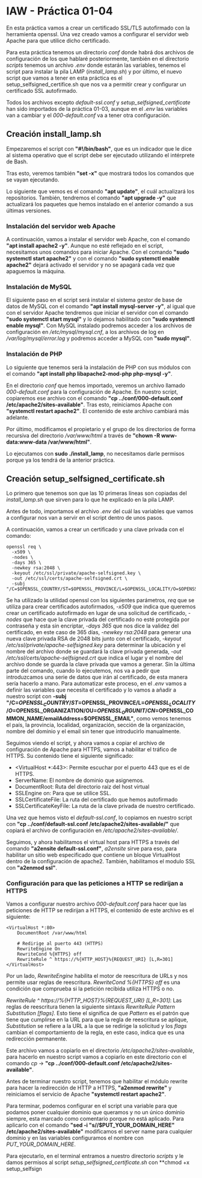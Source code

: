 # IAW - Práctica 01-04
En esta práctica vamos a crear un certificado SSL/TLS autofirmado con la herramienta openssl. Una vez creado vamos a configurar el servidor web Apache para que utilice dicho certificado.

Para esta práctica tenemos un directorio *conf* donde habrá dos archivos de configuración de los que hablaré posteriormente, también en el directorio *scripts* tenemos un archivo *.env* donde estarán las variables, tenemos el script para instalar la pila LAMP (*install_lamp.sh*) y por último, el nuevo script que vamos a tener en esta práctica es el setup_selfsigned_certifice.sh que nos va a permitir crear y configurar un certificado SSL autofirmado.


Todos los archivos excepto *default-ssl.conf* y *setup_selfsigned_certificate* han sido importados de la práctica 01-03, aunque en el *.env* las variables van a cambiar y el *000-default.conf* va a tener otra configuración.

## Creación install_lamp.sh
Empezaremos el script con **"#!/bin/bash"**, que es un indicador que le dice al sistema operativo que el script debe ser ejecutado utilizando el intérprete de Bash.

Tras esto, veremos también **"set -x"** que mostrará todos los comandos que se vayan ejecutando.

Lo siguiente que vemos es el comando **"apt update"**, el cuál actualizará los repositorios. También, tendremos el comando **"apt upgrade -y"** que actualizará los paquetes que hemos instalado en el anterior comando a sus últimas versiones.

### Instalación del servidor web Apache

A continuación, vamos a instalar el servidor web Apache, con el comando **"apt install apache2 -y"**. Aunque no esté reflejado en el script, necesitamos unos comandos para iniciar Apache. Con el comando **"sudo systemctl start apache2"** y con el comando **"sudo systemctl enable apache2"** dejará activado el servidor y no se apagará cada vez que apaguemos la máquina.

### Instalación de MySQL

El siguiente paso en el script será instalar el sistema gestor de base de datos de MySQL con el comando **"apt install mysql-server -y"**, al igual que con el servidor Apache tendremos que iniciar el servidor con el comando **"sudo systemctl start mysql"** y lo dejamos habilitado con **"sudo systemctl enable mysql"**. Con MySQL instalado podremos acceder a los archivos de configuración en */etc/mysql/mysql.cnf*, a los archivos de log en */var/log/mysql/error.log* y podremos acceder a MySQL con **"sudo mysql"**.

### Instalación de PHP

Lo siguiente que tenemos será la instalación de PHP con sus módulos con el comando **"apt install php libapache2-mod-php php-mysql -y"**.

En el directorio *conf* que hemos importado, veremos un archivo llamado *000-default.conf* para la configuración de Apache. En nuestro script, copiaremos ese archivo con el comando **"cp ../conf/000-default.conf /etc/apache2/sites-available"**. Tras esto, reiniciamos Apache con **"systemctl restart apache2"**. El contenido de este archivo cambiará más adelante.

Por último, modificamos el propietario y el grupo de los directorios de forma recursiva del directorio */var/www/html* a través de **"chown -R www-data:www-data /var/www/html"**.

Lo ejecutamos con **sudo ./install_lamp**, no necesitamos darle permisos porque ya los tendrá de la anterior práctica.

## Creación setup_selfsigned_certificate.sh

Lo primero que tenemos son que las 10 primeras líneas son copiadas del *install_lamp.sh* que sirven para lo que he explicado en la pila LAMP.

Antes de todo, importamos el archivo *.env* del cuál las variables que vamos a configurar nos van a servir en el script dentro de unos pasos.

A continuación, vamos a crear un certificado y una clave privada con el comando:
```
openssl req \
  -x509 \
  -nodes \
  -days 365 \
  -newkey rsa:2048 \
  -keyout /etc/ssl/private/apache-selfsigned.key \
  -out /etc/ssl/certs/apache-selfsigned.crt \
  -subj "/C=$OPENSSL_COUNTRY/ST=$OPENSSL_PROVINCE/L=$OPENSSL_LOCALITY/O=$OPENSSL_ORGANIZATION/OU=$OPENSSL_ORGUNIT/CN=$OPENSSL_COMMON_NAME/emailAddress=$OPENSSL_EMAIL"
```
Se ha utilizado la utilidad openssl con los siguientes parámetros, *req* que se utiliza para crear certificados autofirmados, *-x509* que indica que queremos crear un certificado autofirmado en lugar de una solicitud de certificado, *-nodes* que hace que la clave privada del certificado no esté protegida por contraseña y esta sin encriptar, *-days 365* que nos dice la validez del certificado, en este caso de 365 días, *-newkey rsa:2048* para generar una nueva clave privada RSA de 2048 bits junto con el certificado, *-keyout /etc/ssl/private/apache-selfsigned.key* para determinar la ubicación y el nombre del archivo donde se guardará la clave privada generada, *-out /etc/ssl/certs/apache-selfsigned.crt* que indica el lugar y el nombre del archivo donde se guarda la clave privada que vamos a generar. Sin la última parte del comando, cuando lo ejecutemos, nos va a pedir que introduzcamos una serie de datos que irán al certificado, de esta manera sería hacerlo a mano. Para automatizar este proceso, en el *.env* vamos a definir las variables que necesita el certificado y lo vamos a añadir a nuestro script con **-subj "/C=$OPENSSL_COUNTRY/ST=$OPENSSL_PROVINCE/L=$OPENSSL_LOCALITY/O=$OPENSSL_ORGANIZATION/OU=$OPENSSL_ORGUNIT/CN=$OPENSSL_COMMON_NAME/emailAddress=$OPENSSL_EMAIL"**, como vemos tenemos el país, la provincia, localidad, organización, sección de la organización, nombre del dominio y el email sin tener que introducirlo manualmente.

Seguimos viendo el script, y ahora vamos a copiar el archivo de configuración de Apache para HTTPS, vamos a habilitar el tráfico de HTTPS. Su contenido tiene el siguiente significado:

- <VirtualHost *:443>: Permite escuchar por el puerto 443 que es el de HTTPS.
- ServerName: El nombre de dominio que asignemos.
- DocumentRoot: Ruta del directorio raíz del host virtual
- SSLEngine on: Para que se utilice SSL.
- SSLCertificateFile: La ruta del certificado que hemos autofirmado
- SSLCertificateKeyFile: La ruta de la clave privada de nuestro certificado.

Una vez que hemos visto el *default-ssl.conf*, lo copiamos en nuestro script con **"cp ../conf/default-ssl.conf /etc/apache2/sites-available/"** que copiará el archivo de configuración en */etc/apache2/sites-available/*.

Seguimos, y ahora habilitamos el virtual host para HTTPS a través del comando **"a2ensite default-ssl.conf"**, *a2ensite* sirve para eso, para habilitar un sitio web especificado que contiene un bloque VirtualHost dentro de la configuración de apache2. También, habilitamos el modulo SSL con **"a2enmod ssl"**.

### Configuración para que las peticiones a HTTP se redirijan a HTTPS

Vamos a configurar nuestro archivo *000-default.conf* para hacer que las peticiones de HTTP se redirijan a HTTPS, el contenido de este archivo es el siguiente:
```
<VirtualHost *:80>
    DocumentRoot /var/www/html

    # Redirige al puerto 443 (HTTPS)
    RewriteEngine On
    RewriteCond %{HTTPS} off
    RewriteRule ^ https://%{HTTP_HOST}%{REQUEST_URI} [L,R=301]
</VirtualHost>
```
Por un lado, *RewriteEngine* habilita el motor de reescritura de URLs y nos permite usar reglas de reescritura. *RewriteCond %{HTTPS} off* es una condición que comprueba si la petición recibida utiliza HTTPS o no.

*RewriteRule ^ https://%{HTTP_HOST}%{REQUEST_URI} [L,R=301]*: Las reglas de reescritura tienen la siguiente sintaxis *RewriteRule Pattern Substitution [flags]*. Esto tiene el significa de que *Pattern* es el patrón que tiene que cumplirse en la URL para que la regla de reescritura se aplique, *Substitution* se refiere a la URL a la que se redirige la solicitud y los *flags* cambian el comportamiento de la regla, en este caso, indica que es una redirección permanente.

Este archivo vamos a copiarlo en el directorio */etc/apache2/sites-available*, para hacerlo en nuestro script vamos a copiarlo en este directorio con el comando *cp* -> **"cp ../conf/000-default.conf /etc/apache2/sites-available"**.

Antes de terminar nuestro script, tenemos que habilitar el módulo rewrite para hacer la redirección de HTTP a HTTPS, **"a2enmod rewrite"** y reiniciamos el servicio de Apache **"systemctl restart apache2"**.

Para terminar, podemos configurar en el script una variable para que podamos poner cualquier dominio que queramos y no un único dominio siempre, esta marcado como comentario porque no está aplicado. Para aplicarlo con el comando **"sed -i "s//$PUT_YOUR_DOMAIN_HERE" /etc/apache2/sites-available"** modificamos el server name para cualquier dominio y en las variables configuramos el nombre con *PUT_YOUR_DOMAIN_HERE*.

Para ejecutarlo, en el terminal entramos a nuestro directorio *scripts* y le damos permisos al script *setup_selfsigned_certificate.sh* con **chmod +x setup_selfsign